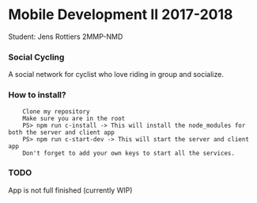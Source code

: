 Mobile Development II 2017-2018
============================

Student: Jens Rottiers
2MMP-NMD

### Social Cycling
A social network for cyclist who love riding in group and socialize.

### How to install?
```
    Clone my repository
    Make sure you are in the root
    PS> npm run c-install -> This will install the node_modules for both the server and client app
    PS> npm run c-start-dev -> This will start the server and client app
    Don't forget to add your own keys to start all the services.
```
### TODO
App is not full finished (currently WIP)
